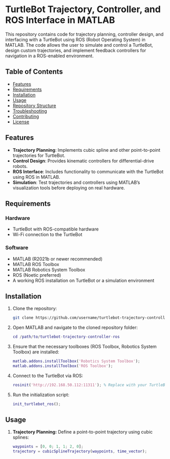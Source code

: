 # TurtleBot Trajectory, Controller, and ROS Interface in MATLAB

This repository contains code for trajectory planning, controller design, and interfacing with a TurtleBot using ROS (Robot Operating System) in MATLAB. The code allows the user to simulate and control a TurtleBot, design custom trajectories, and implement feedback controllers for navigation in a ROS-enabled environment.

## Table of Contents

- [Features](#features)
- [Requirements](#requirements)
- [Installation](#installation)
- [Usage](#usage)
- [Repository Structure](#repository-structure)
- [Troubleshooting](#troubleshooting)
- [Contributing](#contributing)
- [License](#license)

## Features

- **Trajectory Planning**: Implements cubic spline and other point-to-point trajectories for TurtleBot.
- **Control Design**: Provides kinematic controllers for differential-drive robots.
- **ROS Interface**: Includes functionality to communicate with the TurtleBot using ROS in MATLAB.
- **Simulation**: Test trajectories and controllers using MATLAB’s visualization tools before deploying on real hardware.

## Requirements

### Hardware
- TurtleBot with ROS-compatible hardware
- Wi-Fi connection to the TurtleBot

### Software
- MATLAB (R2021b or newer recommended)
- MATLAB ROS Toolbox
- MATLAB Robotics System Toolbox
- ROS (Noetic preferred)
- A working ROS installation on TurtleBot or a simulation environment

## Installation

1. Clone the repository:
    ```bash
    git clone https://github.com/username/turtlebot-trajectory-controller-ros.git
    ```
2. Open MATLAB and navigate to the cloned repository folder:
    ```matlab
    cd /path/to/turtlebot-trajectory-controller-ros
    ```
3. Ensure that the necessary toolboxes (ROS Toolbox, Robotics System Toolbox) are installed:
    ```matlab
    matlab.addons.installToolbox('Robotics System Toolbox');
    matlab.addons.installToolbox('ROS Toolbox');
    ```

4. Connect to the TurtleBot via ROS:
    ```matlab
    rosinit('http://192.168.50.112:11311'); % Replace with your TurtleBot's IP
    ```

5. Run the initialization script:
    ```matlab
    init_turtlebot_ros();
    ```

## Usage

1. **Trajectory Planning:**
   Define a point-to-point trajectory using cubic splines:
   ```matlab
   waypoints = [0, 0; 1, 1; 2, 0];
   trajectory = cubicSplineTrajectory(waypoints, time_vector);
